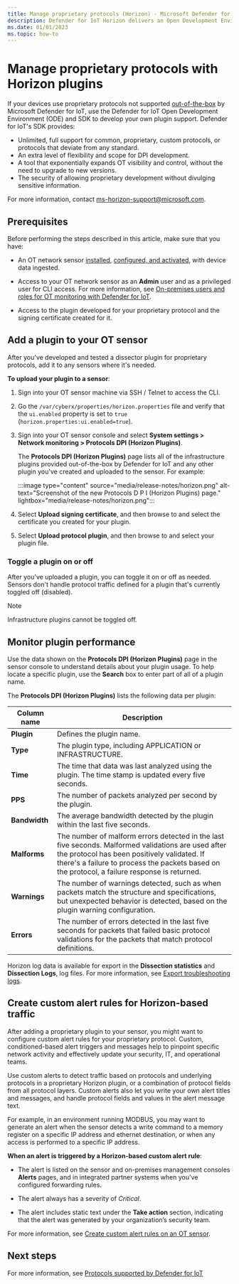 ```yaml
---
title: Manage proprietary protocols (Horizon) - Microsoft Defender for IoT
description: Defender for IoT Horizon delivers an Open Development Environment (ODE) used to secure IoT and ICS devices running proprietary protocols.
ms.date: 01/01/2023
ms.topic: how-to
---
```


# Manage proprietary protocols with Horizon plugins

If your devices use proprietary protocols not supported [out-of-the-box](concept-supported-protocols.md) by Microsoft Defender for IoT, use the Defender for IoT Open Development Environment (ODE) and SDK to develop your own plugin support. Defender for IoT's SDK provides:

- Unlimited, full support for common, proprietary, custom protocols, or protocols that deviate from any standard.
- An extra level of flexibility and scope for DPI development.
- A tool that exponentially expands OT visibility and control, without the need to upgrade to new versions.
- The security of allowing proprietary development without divulging sensitive information.

For more information, contact [ms-horizon-support@microsoft.com](mailto:ms-horizon-support@microsoft.com).

## Prerequisites

Before performing the steps described in this article, make sure that you have:

- An OT network sensor [installed](ot-deploy/install-software-ot-sensor.md), [configured, and activated](ot-deploy/activate-deploy-sensor.md), with device data ingested.

- Access to your OT network sensor as an **Admin** user and as a privileged user for CLI access. For more information, see [On-premises users and roles for OT monitoring with Defender for IoT](roles-on-premises.md).

- Access to the plugin developed for your proprietary protocol and the signing certificate created for it.

## Add a plugin to your OT sensor

After you've developed and tested a dissector plugin for proprietary protocols, add it to any sensors where it's needed.

**To upload your plugin to a sensor**:

1. Sign into your OT sensor machine via SSH / Telnet to access the CLI.

1. Go the `/var/cyberx/properties/horizon.properties` file and verify that the `ui.enabled` property is set to `true` (`horizon.properties:ui.enabled=true`).

1. Sign into your OT sensor console and select **System settings > Network monitoring > Protocols DPI (Horizon Plugins)**.

    The **Protocols DPI (Horizon Plugins)** page lists all of the infrastructure plugins provided out-of-the-box by Defender for IoT and any other plugin you've created and uploaded to the sensor. For example:

    :::image type="content" source="media/release-notes/horizon.png" alt-text="Screenshot of the new Protocols D P I (Horizon Plugins) page." lightbox="media/release-notes/horizon.png":::

1. Select **Upload signing certificate**, and then browse to and select the certificate you created for your plugin.

1. Select **Upload protocol plugin**, and then browse to and select your plugin file.

### Toggle a plugin on or off

After you've uploaded a plugin, you can toggle it on or off as needed. Sensors don't handle protocol traffic defined for a plugin that's currently toggled off (disabled).

> [!NOTE]
> Infrastructure plugins cannot be toggled off.

## Monitor plugin performance

Use the data shown on the **Protocols DPI (Horizon Plugins)** page in the sensor console to understand details about your plugin usage. To help locate a specific plugin, use the **Search** box to enter part of all of a plugin name.

The **Protocols DPI (Horizon Plugins)** lists the following data per plugin:

|Column name  |Description |
|---------|---------|
|**Plugin**     | Defines the plugin name.        |
|**Type**     |   The plugin type, including APPLICATION or INFRASTRUCTURE.      |
|**Time**     |  The time that data was last analyzed using the plugin. The time stamp is updated every five seconds.       |
|**PPS**     |   The number of packets analyzed per second by the plugin.  |
|**Bandwidth**     |    The average bandwidth detected by the plugin within the last five seconds.     |
|**Malforms**     |  The number of malform errors detected in the last five seconds. Malformed validations are used after the protocol has been positively validated. If there's a failure to process the packets based on the protocol, a failure response is returned.       |
|**Warnings**     | The number of warnings detected, such as when packets match the structure and specifications, but unexpected behavior is detected, based on the plugin warning configuration.        |
| **Errors** | The number of errors detected in the last five seconds for packets that failed basic protocol validations for the packets that match protocol definitions. |

Horizon log data is available for export in the **Dissection statistics** and **Dissection Logs**, log files. For more information, see [Export troubleshooting logs](how-to-troubleshoot-sensor.md).

## Create custom alert rules for Horizon-based traffic

After adding a proprietary plugin to your sensor, you might want to configure custom alert rules for your proprietary protocol. Custom, conditioned-based alert triggers and messages help to pinpoint specific network activity and effectively update your security, IT, and operational teams.

Use custom alerts to detect traffic based on protocols and underlying protocols in a proprietary Horizon plugin, or a combination of protocol fields from all protocol layers. Custom alerts also let you write your own alert titles and messages, and handle protocol fields and values in the alert message text.

For example, in an environment running MODBUS, you may want to generate an alert when the sensor detects a write command to a memory register on a specific IP address and ethernet destination, or when any access is performed to a specific IP address.

**When an alert is triggered by a Horizon-based custom alert rule**:

- The alert is listed on the sensor and on-premises management consoles **Alerts** pages, and in integrated partner systems when you've configured forwarding rules.

- The alert always has a severity of *Critical*.

- The alert includes static text under the **Take action** section, indicating that the alert was generated by your organization’s security team.

For more information, see [Create custom alert rules on an OT sensor](how-to-accelerate-alert-incident-response.md#create-custom-alert-rules-on-an-ot-sensor).

## Next steps

For more information, see [Protocols supported by Defender for IoT](concept-supported-protocols.md)
